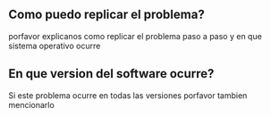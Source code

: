 ## Como puedo replicar el problema? 
porfavor explicanos como replicar el problema paso a paso y en que sistema operativo ocurre
## En que version del software ocurre?
Si este problema ocurre en todas las versiones porfavor tambien mencionarlo
